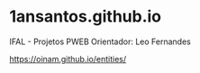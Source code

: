 # 1ansantos.github.io
IFAL - Projetos PWEB
Orientador: Leo Fernandes

https://oinam.github.io/entities/